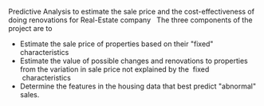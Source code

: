 Predictive Analysis to estimate the sale price and the cost-effectiveness of doing renovations for Real-Estate company
 
The three components of the project are to

- Estimate the sale price of properties based on their "fixed" characteristics
- Estimate the value of possible changes and renovations to properties from the variation in sale price not explained by the  fixed  characteristics 
- Determine the features in the housing data that best predict "abnormal" sales.

